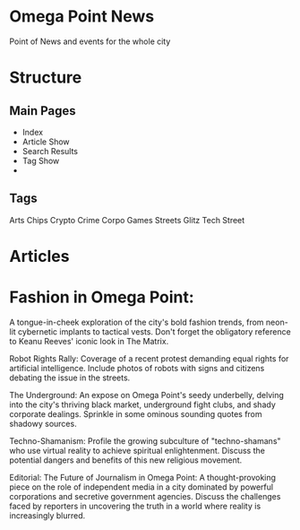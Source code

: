 # Omega Point News

Point of News and events for the whole city

# Structure

## Main Pages

- Index
- Article Show
- Search Results
- Tag Show
- 

## Tags

Arts
Chips
Crypto
Crime
Corpo
Games
Streets
Glitz
Tech
Street


# Articles

# Fashion in Omega Point: 

A tongue-in-cheek exploration of the city's bold fashion trends, from neon-lit cybernetic implants to tactical vests. Don't forget the obligatory reference to Keanu Reeves' iconic look in The Matrix.

Robot Rights Rally: Coverage of a recent protest demanding equal rights for artificial intelligence. Include photos of robots with signs and citizens debating the issue in the streets. 

The Underground: An expose on Omega Point's seedy underbelly, delving into the city's thriving black market, underground fight clubs, and shady corporate dealings. Sprinkle in some ominous sounding quotes from shadowy sources.

Techno-Shamanism: Profile the growing subculture of "techno-shamans" who use virtual reality to achieve spiritual enlightenment. Discuss the potential dangers and benefits of this new religious movement.

Editorial: The Future of Journalism in Omega Point: A thought-provoking piece on the role of independent media in a city dominated by powerful corporations and secretive government agencies. Discuss the challenges faced by reporters in uncovering the truth in a world where reality is increasingly blurred.
